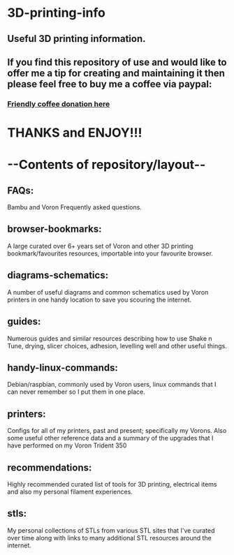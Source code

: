 # 3D-printing-info

## Useful 3D printing information.

## If you find this repository of use and would like to offer me a tip for creating and maintaining it then please feel free to buy me a coffee via paypal:

### [Friendly coffee donation here](https://www.paypal.com/donate/?hosted_button_id=R3DFLDWT2PFC4)

# THANKS and ENJOY!!!

# --Contents of repository/layout--

## FAQs: 

Bambu and Voron Frequently asked questions.
## browser-bookmarks: 

A large curated over 6+ years set of Voron and other 3D printing bookmark/favourites resources, importable into your favourite browser.
## diagrams-schematics: 

A number of useful diagrams and common schematics used by Voron printers in one handy location to save you scouring the internet.
## guides: 

Numerous guides and similar resources describing how to use Shake n Tune, drying, slicer choices, adhesion, levelling well and other useful things.
## handy-linux-commands: 

Debian/raspbian, commonly used by Voron users, linux commands that I can never remember so I put them in one place.
## printers: 

Configs for all of my printers, past and present; specifically my Vorons.  Also some useful other reference data and a summary of the upgrades that I have performed on my Voron Trident 350
## recommendations: 

Highly recommended curated list of tools for 3D printing, electrical items and also my personal filament experiences.
## stls: 

My personal collections of STLs from various STL sites that I've curated over time along with links to many additional STL resources around the internet.


